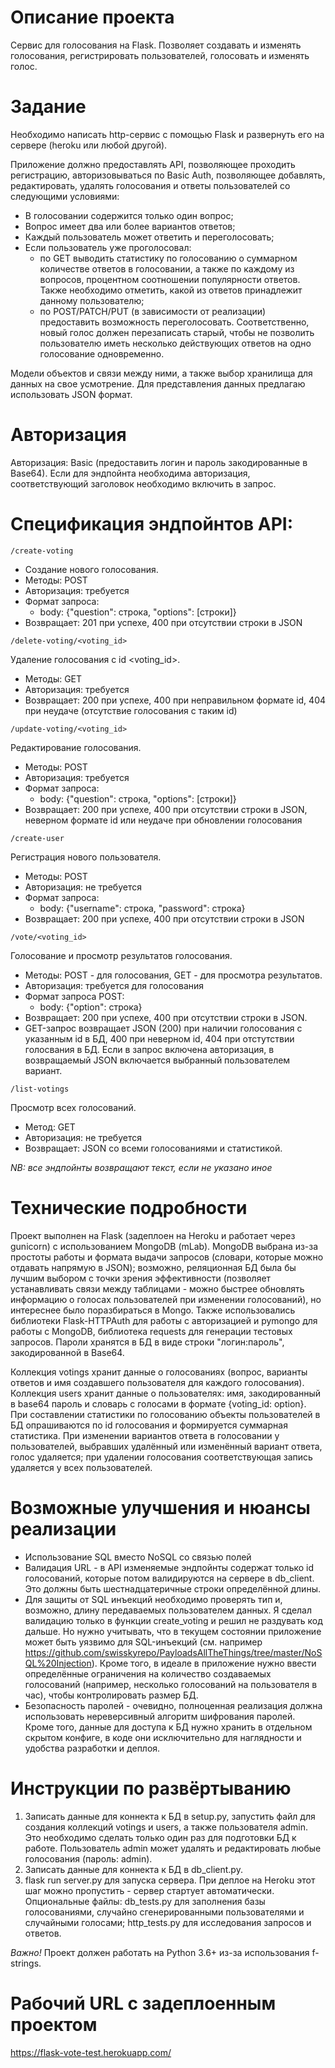 # Описание проекта
Сервис для голосования на Flask. Позволяет создавать и изменять голосования, регистрировать пользователей, голосовать и изменять голос.

# Задание
Необходимо написать http-сервис с помощью Flask и развернуть его на сервере (heroku или любой другой).
 
Приложение должно предоставлять API, позволяющее проходить регистрацию, авторизовываться по Basic Auth, позволяющее добавлять, редактировать, удалять голосования и ответы пользователей со следующими условиями:
 
* В голосовании содержится только один вопрос;
* Вопрос имеет два или более вариантов ответов;
* Каждый пользователь может ответить и переголосовать; 
* Если пользователь уже проголосовал: 
    - по GET выводить статистику по голосованию о суммарном количестве ответов в голосовании, а также по каждому из вопросов, процентном соотношении популярности ответов. Также необходимо отметить, какой из ответов принадлежит данному пользователю;
    - по POST/PATCH/PUT (в зависимости от реализации) предоставить возможность переголосовать. Соответственно, новый голос должен перезаписать старый, чтобы не позволить пользователю иметь несколько действующих ответов на одно голосование одновременно.
 
Модели объектов и связи между ними, а также выбор хранилища для данных на свое усмотрение. Для представления данных предлагаю использовать JSON формат.

# Авторизация

Авторизация: Basic (предоставить логин и пароль закодированные в Base64). Если для эндпойнта необходима авторизация, соответствующий заголовок необходимо включить в запрос.

# Спецификация эндпойнтов API:

`/create-voting`

* Создание нового голосования.
* Методы: POST
* Авторизация: требуется
* Формат запроса:
  - body: {"question": строка, "options": [строки]}
* Возвращает: 201 при успехе, 400 при отсутствии строки в JSON

`/delete-voting/<voting_id>`

Удаление голосования с id <voting_id>.
* Методы: GET
* Авторизация: требуется
* Возвращает: 200 при успехе, 400 при неправильном формате id, 404 при неудаче (отсутствие голосования с таким id)

`/update-voting/<voting_id>`

Редактирование голосования.
* Методы: POST
* Авторизация: требуется
* Формат запроса:
  - body: {"question": строка, "options": [строки]}
* Возвращает: 200 при успехе, 400 при отсутствии строки в JSON, неверном формате id или неудаче при обновлении голосования

`/create-user`

Регистрация нового пользователя.
* Методы: POST
* Авторизация: не требуется
* Формат запроса:
  - body: {"username": строка, "password": строка}
* Возвращает: 200 при успехе, 400 при отсутствии строки в JSON

`/vote/<voting_id>`

Голосование и просмотр результатов голосования.
* Методы: POST - для голосования, GET - для просмотра результатов.
* Авторизация: требуется для голосования
* Формат запроса POST:
  - body: {"option": строка}
* Возвращает: 200 при успехе, 400 при отсутствии строки в JSON.
* GET-запрос возвращает JSON (200) при наличии голосования с указанным id в БД, 400 при неверном id, 404 при отстутствии голосвания в БД. Если в запрос включена авторизация, в возвращаемый JSON включается выбранный пользователем вариант.

`/list-votings`

Просмотр всех голосований.
* Метод: GET
* Авторизация: не требуется
* Возвращает: JSON со всеми голосованиями и статистикой.

*NB: все эндпойнты возвращают текст, если не указано иное*

# Технические подробности
Проект выполнен на Flask (задеплоен на Heroku и работает через gunicorn) с использованием MongoDB (mLab). MongoDB выбрана из-за простоты работы и формата выдачи запросов (словари, которые можно отдавать напрямую в JSON); возможно, реляционная БД была бы лучшим выбором с точки зрения эффективности (позволяет устанавливать связи между таблицами - можно быстрее обновлять информацию о голосах пользователей при изменении голосований), но интереснее было поразбираться в Mongo. Также использовались библиотеки Flask-HTTPAuth для работы с авторизацией и pymongo для работы с MongoDB, библиотека requests для генерации тестовых запросов. Пароли хранятся в БД в виде строки "логин:пароль", закодированной в Base64.

Коллекция votings хранит данные о голосованиях (вопрос, варианты ответов и имя создавшего пользователя для каждого голосования). Коллекция users хранит данные о пользователях: имя, закодированный в base64 пароль и словарь с голосами в формате {voting_id: option}. При составлении статистики по голосованию объекты пользователей в БД опрашиваются по id голосования и формируется суммарная статистика. При изменении вариантов ответа в голосовании у пользователей, выбравших удалённый или изменённый вариант ответа, голос удаляется; при удалении голосования соответствующая запись удаляется у всех пользователей.

# Возможные улучшения и нюансы реализации

* Использование SQL вместо NoSQL со связью полей
* Валидация URL - в API изменяемые эндпойнты содержат только id голосований, которые потом валидируются на сервере в db_client. Это должны быть шестнадцатеричные строки определённой длины.
* Для защиты от SQL инъекций необходимо проверять тип и, возможно, длину передаваемых пользователем данных. Я сделал валидацию только в функции create_voting и решил не раздувать код дальше. Но нужно учитывать, что в текущем состоянии приложение может быть уязвимо для SQL-инъекций (см. например https://github.com/swisskyrepo/PayloadsAllTheThings/tree/master/NoSQL%20Injection). Кроме того, в идеале в приложение нужно ввести определённые ограничения на количество создаваемых голосований (например, несколько голосований на пользователя в час), чтобы контролировать размер БД.
* Безопасность паролей - очевидно, полноценная реализация должна использовать нереверсивный алгоритм шифрования паролей. Кроме того, данные для доступа к БД нужно хранить в отдельном скрытом конфиге, в коде они исключительно для наглядности и удобства разработки и деплоя.

# Инструкции по развёртыванию
1. Записать данные для коннекта к БД в setup.py, запустить файл для создания коллекций votings и users, а также пользователя admin. Это необходимо сделать только один раз для подготовки БД к работе. Пользователь admin может удалять и редактировать любые голосования (пароль: admin).
2. Записать данные для коннекта к БД в db_client.py.
3. flask run server.py для запуска сервера. При деплое на Heroku этот шаг можно пропустить - сервер стартует автоматически.
Опциональные файлы: db_tests.py для заполнения базы голосованиями, случайно сгенерированными пользователями и случайными голосами; http_tests.py для исследования запросов и ответов.

*Важно!* Проект должен работать на Python 3.6+ из-за использования f-strings.

# Рабочий URL с задеплоенным проектом
https://flask-vote-test.herokuapp.com/
